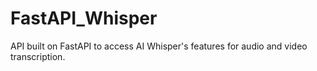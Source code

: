 # FastAPI_Whisper
API built on FastAPI to access AI Whisper's features for audio and video transcription.
